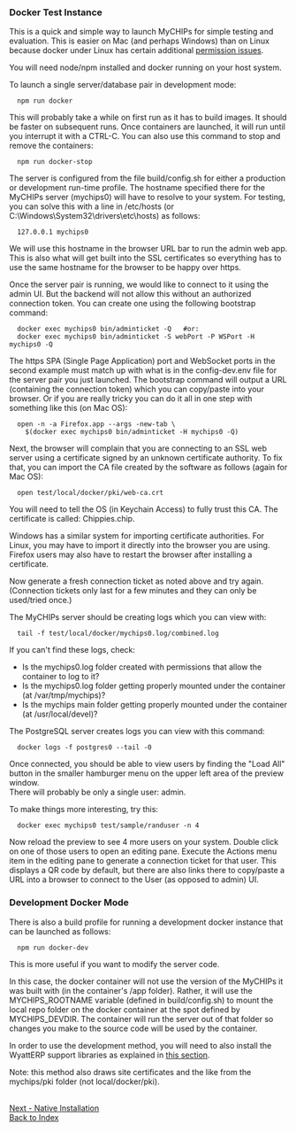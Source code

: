 ### Docker Test Instance

This is a quick and simple way to launch MyCHIPs for simple testing and evaluation.
This is easier on Mac (and perhaps Windows) than on Linux because docker under Linux 
has certain additional [permission issues](https://docs.docker.com/engine/install/linux-postinstall/).

You will need node/npm installed and docker running on your host system.

To launch a single server/database pair in development mode:
```
  npm run docker
```
This will probably take a while on first run as it has to build images.
It should be faster on subsequent runs.
Once containers are launched, it will run until you interrupt it with a CTRL-C.
You can also use this command to stop and remove the containers:
```
  npm run docker-stop
```
The server is configured from the file build/config.sh for either a production or development run-time profile.
The hostname specified there for the MyCHIPs server (mychips0) will have to resolve to your system.
For testing, you can solve this with a line in /etc/hosts (or C:\Windows\System32\drivers\etc\hosts) as follows:
```
  127.0.0.1	mychips0
```
We will use this hostname in the browser URL bar to run the admin web app.
This is also what will get built into the SSL certificates so everything has to 
use the same hostname for the browser to be happy over https.

Once the server pair is running, we would like to connect to it using the admin UI.
But the backend will not allow this without an authorized connection token.
You can create one using the following bootstrap command:
```
  docker exec mychips0 bin/adminticket -Q	#or:
  docker exec mychips0 bin/adminticket -S webPort -P WSPort -H mychips0 -Q
```
The https SPA (Single Page Application) port and WebSocket ports in the second example
must match up with what is in the config-dev.env file for the server pair you just launched.
The bootstrap command will output a URL (containing the connection token) which 
you can copy/paste into your browser.  Or if you are really tricky you can do 
it all in one step with something like this (on Mac OS):
```
  open -n -a Firefox.app --args -new-tab \
    $(docker exec mychips0 bin/adminticket -H mychips0 -Q)
```
Next, the browser will complain that you are connecting to an SSL web server 
using a certificate signed by an unknown certificate authority.
To fix that, you can import the CA file created by the software as follows (again for Mac OS):
```
  open test/local/docker/pki/web-ca.crt
```
You will need to tell the OS (in Keychain Access) to fully trust this CA.
The certificate is called: Chippies.chip.

Windows has a similar system for importing certificate authorities.
For Linux, you may have to import it directly into the browser you are using.
Firefox users may also have to restart the browser after installing a certificate.

Now generate a fresh connection ticket as noted above and try again.
(Connection tickets only last for a few minutes and they can only be used/tried once.)

The MyCHIPs server should be creating logs which you can view with:
```
  tail -f test/local/docker/mychips0.log/combined.log
```
If you can't find these logs, check:
- Is the mychips0.log folder created with permissions that allow the container to log to it?
- Is the mychips0.log folder getting properly mounted under the container (at /var/tmp/mychips)?
- Is the mychips main folder getting properly mounted under the container (at /usr/local/devel)?

The PostgreSQL server creates logs you can view with this command:
```
  docker logs -f postgres0 --tail -0
```
Once connected, you should be able to view users by finding the "Load All" button
in the smaller hamburger menu on the upper left area of the preview window.  
There will probably be only a single user: admin.

To make things more interesting, try this:
```
  docker exec mychips0 test/sample/randuser -n 4
```
Now reload the preview to see 4 more users on your system.  Double click on 
one of those users to open an editing pane.  Execute the Actions menu item 
in the editing pane to generate a connection ticket for that user.  This
displays a QR code by default, but there are also links there to copy/paste a 
URL into a browser to connect to the User (as opposed to admin) UI.

### Development Docker Mode
There is also a build profile for running a development docker instance that can be launched as follows:
```
  npm run docker-dev
```
This is more useful if you want to modify the server code.

In this case, the docker container will not use the version of the MyCHIPs it was built with (in the container's /app folder).
Rather, it will use the MYCHIPS_ROOTNAME variable (defined in build/config.sh) to mount the local repo folder on the docker container at the spot defined by MYCHIPS_DEVDIR.
The container will run the server out of that folder so changes you make to the source code will be used by the container.

In order to use the development method, you will need to also install the WyattERP support libraries as explained in [this section](work-hacking.md).

Note: this method also draws site certificates and the like from the mychips/pki folder
(not local/docker/pki).

<br>[Next - Native Installation](use-native.md)
<br>[Back to Index](README.md#contents)
